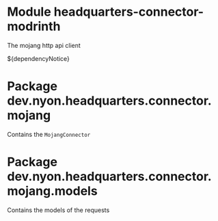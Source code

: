 # Module headquarters-connector-modrinth

The mojang http api client

${dependencyNotice}

# Package dev.nyon.headquarters.connector.mojang

Contains the `MojangConnector`

# Package dev.nyon.headquarters.connector.mojang.models

Contains the models of the requests